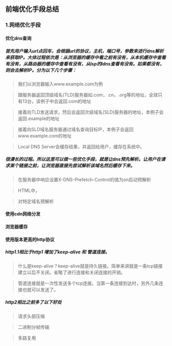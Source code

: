 ## 前端优化手段总结

### 1.网络优化手段

#### 优化dns查询

##### 首先用户输入url点回车，会根据url的协议，主机，端口号，参数来进行dns解析来获取IP。大体过程依次是：从浏览器的缓存中看之前有没有，从本机缓存中查看有没有，从路由器的缓存中查看有没有，从lsp的ldns查看有没有。如果都没有，则会去解析IP。分为以下几个步骤：

> 我们以浏览器输入www.example.com为例

> 跟服务器返回顶级域名(TLD)服务器如.com，.cn，.org等的地址，全球只有13台，该例子中会返回.com的地址

> 接着向TLD发送请求，然后会返回次级域名(SLD)服务器的地址，本例子会返回.example的地址

> 接着向SLD域名服务器通过域名查询目标IP，本例子会返回www.example.com的地址

> Local DNS Server会缓存结果，并返回给用户，缓存在系统中。

##### 很漫长的过程。所以这里可以做一些优化手段，就是让dns预先解析。让用户在请求某个链接之前，让浏览器直接先尝试解析该域名然后缓存下来。

> 在服务器中响应设置X-DNS-Prefetch-Control的值为on启动预解析

> HTML中，<meta http-equiv="x-dns-prefetch-control" content="on">

> 对特定域名预解析<link rel=”dns-prefetch” href=”//fonts.googleapis.com”>

#### 使用cdn网络分发

#### 浏览器缓存

#### 使用版本更高的http协议

##### http1.1相比于http1 增加了keep-alive 和 管道连接。

> 什么是keep-alive？keep-alive就是持久链接。简单来讲就是一条tcp链接建立以后不关闭。省略了进行连接和关闭连接的开销。

> 管道连接就是一次性发送多个tcp连接。当第一条连接到达时，另外几条连接也就可以发送了。

##### http2相比之前多了以下好处

> 请求头部压缩

> 二进制分帧传输

> 多路复用



